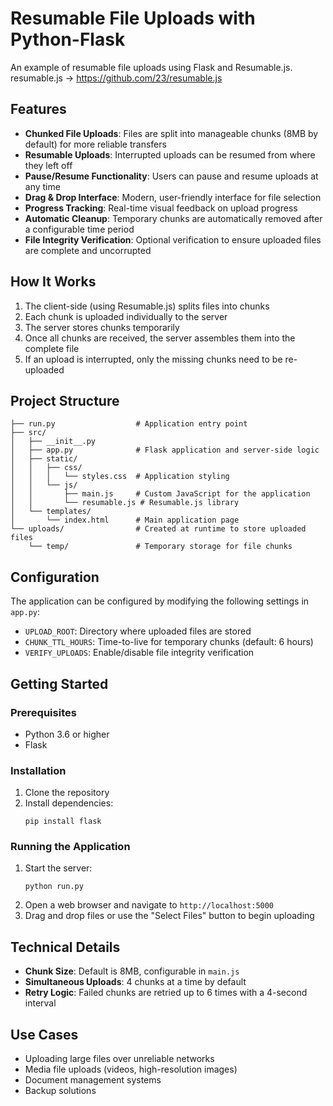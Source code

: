 # Resumable File Uploads with Python-Flask

An example of resumable file uploads using Flask and Resumable.js.<br>
resumable.js -> https://github.com/23/resumable.js

## Features

- **Chunked File Uploads**: Files are split into manageable chunks (8MB by default) for more reliable transfers
- **Resumable Uploads**: Interrupted uploads can be resumed from where they left off
- **Pause/Resume Functionality**: Users can pause and resume uploads at any time
- **Drag & Drop Interface**: Modern, user-friendly interface for file selection
- **Progress Tracking**: Real-time visual feedback on upload progress
- **Automatic Cleanup**: Temporary chunks are automatically removed after a configurable time period
- **File Integrity Verification**: Optional verification to ensure uploaded files are complete and uncorrupted

## How It Works

1. The client-side (using Resumable.js) splits files into chunks
2. Each chunk is uploaded individually to the server
3. The server stores chunks temporarily
4. Once all chunks are received, the server assembles them into the complete file
5. If an upload is interrupted, only the missing chunks need to be re-uploaded

## Project Structure

```
├── run.py                  # Application entry point
├── src/
│   ├── __init__.py
│   ├── app.py              # Flask application and server-side logic
│   ├── static/
│   │   ├── css/
│   │   │   └── styles.css  # Application styling
│   │   └── js/
│   │       ├── main.js     # Custom JavaScript for the application
│   │       └── resumable.js # Resumable.js library
│   └── templates/
│       └── index.html      # Main application page
└── uploads/                # Created at runtime to store uploaded files
    └── temp/               # Temporary storage for file chunks
```

## Configuration

The application can be configured by modifying the following settings in `app.py`:

- `UPLOAD_ROOT`: Directory where uploaded files are stored
- `CHUNK_TTL_HOURS`: Time-to-live for temporary chunks (default: 6 hours)
- `VERIFY_UPLOADS`: Enable/disable file integrity verification

## Getting Started

### Prerequisites

- Python 3.6 or higher
- Flask

### Installation

1. Clone the repository
2. Install dependencies:
   ```
   pip install flask
   ```

### Running the Application

1. Start the server:
   ```
   python run.py
   ```
2. Open a web browser and navigate to `http://localhost:5000`
3. Drag and drop files or use the "Select Files" button to begin uploading

## Technical Details

- **Chunk Size**: Default is 8MB, configurable in `main.js`
- **Simultaneous Uploads**: 4 chunks at a time by default
- **Retry Logic**: Failed chunks are retried up to 6 times with a 4-second interval

## Use Cases

- Uploading large files over unreliable networks
- Media file uploads (videos, high-resolution images)
- Document management systems
- Backup solutions